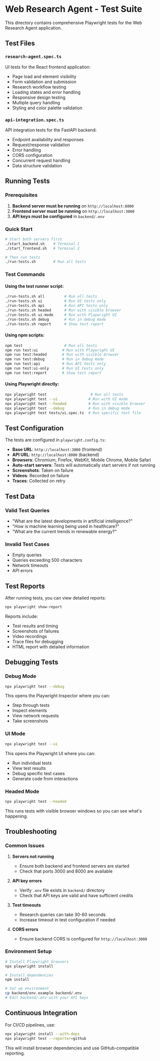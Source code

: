 # Web Research Agent - Test Suite

This directory contains comprehensive Playwright tests for the Web Research Agent application.

## Test Files

### `research-agent.spec.ts`
UI tests for the React frontend application:
- Page load and element visibility
- Form validation and submission
- Research workflow testing
- Loading states and error handling
- Responsive design testing
- Multiple query handling
- Styling and color palette validation

### `api-integration.spec.ts`
API integration tests for the FastAPI backend:
- Endpoint availability and responses
- Request/response validation
- Error handling
- CORS configuration
- Concurrent request handling
- Data structure validation

## Running Tests

### Prerequisites
1. **Backend server must be running** on `http://localhost:8000`
2. **Frontend server must be running** on `http://localhost:3000`
3. **API keys must be configured** in `backend/.env`

### Quick Start
```bash
# Start both servers first
./start_backend.sh    # Terminal 1
./start_frontend.sh   # Terminal 2

# Then run tests
./run-tests.sh        # Run all tests
```

### Test Commands

#### Using the test runner script:
```bash
./run-tests.sh all         # Run all tests
./run-tests.sh ui          # Run UI tests only
./run-tests.sh api         # Run API tests only
./run-tests.sh headed      # Run with visible browser
./run-tests.sh ui-mode     # Run with Playwright UI
./run-tests.sh debug       # Run in debug mode
./run-tests.sh report      # Show test report
```

#### Using npm scripts:
```bash
npm test                   # Run all tests
npm run test:ui           # Run with Playwright UI
npm run test:headed       # Run with visible browser
npm run test:debug        # Run in debug mode
npm run test:api          # Run API tests only
npm run test:ui-only      # Run UI tests only
npm run test:report       # Show test report
```

#### Using Playwright directly:
```bash
npx playwright test                    # Run all tests
npx playwright test --ui              # Run with UI mode
npx playwright test --headed          # Run with visible browser
npx playwright test --debug           # Run in debug mode
npx playwright test tests/ui.spec.ts  # Run specific test file
```

## Test Configuration

The tests are configured in `playwright.config.ts`:
- **Base URL**: `http://localhost:3000` (frontend)
- **API URL**: `http://localhost:8000` (backend)
- **Browsers**: Chromium, Firefox, WebKit, Mobile Chrome, Mobile Safari
- **Auto-start servers**: Tests will automatically start servers if not running
- **Screenshots**: Taken on failure
- **Videos**: Recorded on failure
- **Traces**: Collected on retry

## Test Data

### Valid Test Queries
- "What are the latest developments in artificial intelligence?"
- "How is machine learning being used in healthcare?"
- "What are the current trends in renewable energy?"

### Invalid Test Cases
- Empty queries
- Queries exceeding 500 characters
- Network timeouts
- API errors

## Test Reports

After running tests, you can view detailed reports:
```bash
npx playwright show-report
```

Reports include:
- Test results and timing
- Screenshots of failures
- Video recordings
- Trace files for debugging
- HTML report with detailed information

## Debugging Tests

### Debug Mode
```bash
npx playwright test --debug
```
This opens the Playwright Inspector where you can:
- Step through tests
- Inspect elements
- View network requests
- Take screenshots

### UI Mode
```bash
npx playwright test --ui
```
This opens the Playwright UI where you can:
- Run individual tests
- View test results
- Debug specific test cases
- Generate code from interactions

### Headed Mode
```bash
npx playwright test --headed
```
This runs tests with visible browser windows so you can see what's happening.

## Troubleshooting

### Common Issues

1. **Servers not running**
   - Ensure both backend and frontend servers are started
   - Check that ports 3000 and 8000 are available

2. **API key errors**
   - Verify `.env` file exists in `backend/` directory
   - Check that API keys are valid and have sufficient credits

3. **Test timeouts**
   - Research queries can take 30-60 seconds
   - Increase timeout in test configuration if needed

4. **CORS errors**
   - Ensure backend CORS is configured for `http://localhost:3000`

### Environment Setup
```bash
# Install Playwright browsers
npx playwright install

# Install dependencies
npm install

# Set up environment
cp backend/env.example backend/.env
# Edit backend/.env with your API keys
```

## Continuous Integration

For CI/CD pipelines, use:
```bash
npx playwright install --with-deps
npx playwright test --reporter=github
```

This will install browser dependencies and use GitHub-compatible reporting.
